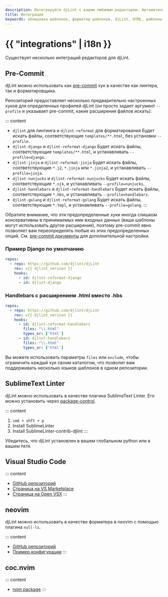 ```yaml
---
description: Интегрируйте djLint с вашим любимым редактором. Автоматическое форматирование ваших шаблонов с помощью Pre-Commit или Visual Studio Code. Lint с SublimeText.
title: Интеграции
keywords: облицовка шаблонов, форматер шаблонов, djLint, HTML, шаблоны, форматер, линтер, использование, integrations
---
```


# {{ "integrations" | i18n }}

Существует несколько интеграций редакторов для djLint.

## Pre-Commit

djLint можно использовать как [pre-commit](https://pre-commit.com) хук в качестве как линтера, так и форматировщика.

Репозиторий предоставляет несколько предварительно настроенных хуков для определенных профилей djLint (он просто задает аргумент `--profile` и указывает pre-commit, какие расширения файлов искать):

::: content

- `djlint` для линтинга и `djlint-reformat` для форматирования
  Будет искать файлы, соответствующие `templates/**.html`, без установки `--profile`.
- `djlint-django` и `djlint-reformat-django`
  Будет искать файлы, соответствующие `templates/**.html`, и устанавливать `--profile=django`.
- `djlint-jinja` и `djlint-reformat-jinja`
  Будет искать файлы, соответствующие `*.j2`, `*.jinja` или `*.jinja2`, и устанавливать `--profile=jinja`.
- `djlint-nunjucks` и `djlint-reformat-nunjucks`
  Будет искать файлы, соответствующие `*.njk`, и устанавливать `--profile=nunjucks`.
- `djlint-handlebars` и `djlint-reformat-handlebars`
  Будет искать файлы, соответствующие `*.hbs`, и устанавливать `--profile=handlebars`.
- `djlint-golang` и `djlint-reformat-golang`
  Будет искать файлы, соответствующие `*.tmpl`, и устанавливать `--profile=golang`.
  :::

Обратите внимание, что эти предопределенные хуки иногда слишком консервативны в принимаемых ими входных данных (ваши шаблоны могут использовать другое расширение), поэтому pre-commit явно позволяет вам переопределять любые из этих предопределенных опций. См. [pre-commit документы](https://pre-commit.com/#pre-commit-configyaml---hooks) для дополнительной настройки.

### Пример Django по умолчанию

```yaml
repos:
  - repo: https://github.com/djlint/djLint
    rev: v{{ djlint_version }}
    hooks:
      - id: djlint-reformat-django
      - id: djlint-django
```

### Handlebars с расширением .html вместо .hbs

```yaml
repos:
  - repo: https://github.com/djlint/djLint
    rev: v{{ djlint_version }}
    hooks:
      - id: djlint-reformat-handlebars
        files: "\\.html"
        types_or: ['html']
      - id: djlint-handlebars
        files: "\\.html"
        types_or: ['html']
```

Вы можете использовать параметры `files` или `exclude`, чтобы ограничить каждый хук своим каталогом, что позволит вам поддерживать несколько языков шаблонов в одном репозитории.

## SublimeText Linter

djLint можно использовать в качестве плагина SublimeText Linter. Его можно установить через [package-control](https://packagecontrol.io/packages/SublimeLinter-contrib-djlint).

::: content

1. `cmd + shft + p`
2. Install SublimeLinter
3. Install SublimeLinter-contrib-djlint
   :::

Убедитесь, что djLint установлен в вашем глобальном python или в вашем `PATH`.

## Visual Studio Code

::: content

- [GitHub репозиторий](https://github.com/djlint/djlint-vscode)
- [Страница на VS Marketplace](https://marketplace.visualstudio.com/items?itemName=monosans.djlint)
- [Страница на Open VSX](https://open-vsx.org/extension/monosans/djlint)
  :::

## neovim

djLint можно использовать в качестве форматера в neovim с помощью плагина `null-ls`.

::: content

- [GitHub репозиторий](https://github.com/jose-elias-alvarez/null-ls.nvim/)
- [Пример конфигурации](https://github.com/shaeinst/roshnivim/blob/5d991fcfa1b8f865f9653a98c6d97a829d4a2add/lua/plugins/null-ls_nvim.lua#L84-L91)
  :::

## coc.nvim

::: content

- [npm package](https://www.npmjs.com/package/coc-htmldjango)
  :::
